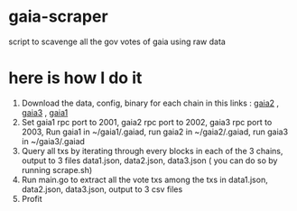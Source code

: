 # gaia-scraper
script to scavenge all the gov votes of gaia using raw data
# here is how I do it
1. Download the data, config, binary for each chain in this links : [gaia2](https://archive.interchain.io/hub2.html) , [gaia3](https://archive.interchain.io/hub3.html) , [gaia1](https://archive.interchain.io/hub1.html) 
2. Set gaia1 rpc port to 2001, gaia2 rpc port to 2002, gaia3 rpc port to 2003, Run gaia1 in ~/gaia1/.gaiad, run gaia2 in ~/gaia2/.gaiad, run gaia3 in ~/gaia3/.gaiad
3. Query all txs by iterating through every blocks in each of the 3 chains, output to 3 files data1.json, data2.json, data3.json ( you can do so by running scrape.sh)
4. Run main.go to extract all the vote txs among the txs in data1.json, data2.json, data3.json, output to 3 csv files
5. Profit
